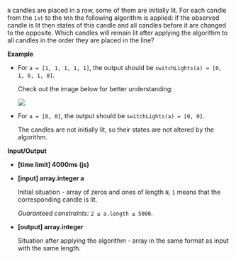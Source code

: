 ﻿`N` candles are placed in a row, some of them are initially lit. For each candle from the `1st` to the `Nth` the following algorithm is applied: if the observed candle is lit then states of this candle and all candles before it are changed to the opposite. Which candles will remain lit after applying the algorithm to all candles in the order they are placed in the line?

**Example**

*   For `a = [1, 1, 1, 1, 1]`, the output should be
    `switchLights(a) = [0, 1, 0, 1, 0]`.

    Check out the image below for better understanding:

    ![](https://codefightsuserpics.s3.amazonaws.com/tasks/switchLights/img/example.png?_tm=1491409771765)

*   For `a = [0, 0]`, the output should be
    `switchLights(a) = [0, 0]`.

    The candles are not initially lit, so their states are not altered by the algorithm.

**Input/Output**

*   **[time limit] 4000ms (js)**

*   **[input] array.integer a**

    Initial situation - array of zeros and ones of length `N`, `1` means that the corresponding candle is lit.

    _Guaranteed constraints:_
    `2 ≤ a.length ≤ 5000`.

*   **[output] array.integer**

    Situation after applying the algorithm - array in the same format as input with the same length.